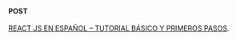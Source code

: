 
#### POST
[REACT JS EN ESPAÑOL – TUTORIAL BÁSICO Y PRIMEROS PASOS][1].

[1]: http://frontendlabs.io/3158--react-js-espanol-tutorial-basico-primeros-pasos-ejemplos
